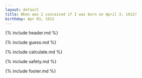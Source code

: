 ```yaml
---
layout: default
title: When was I conceived if I was born on April 3, 1912?
birthday: Apr 03, 1912
---
```


{% include header.md %}

{% include guess.md %}

{% include calculate.md %}

{% include safety.md %}

{% include footer.md %}




